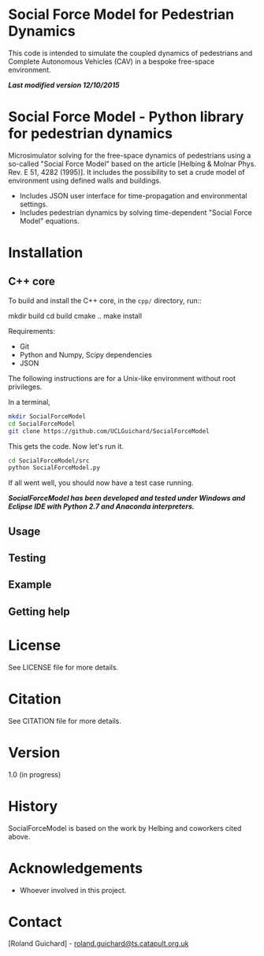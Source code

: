 Social Force Model for Pedestrian Dynamics 
==========================================

This code is intended to simulate the coupled dynamics of pedestrians and Complete Autonomous Vehicles (CAV) in a bespoke free-space environment. 

***Last modified version 12/10/2015***

Social Force Model - Python library for pedestrian dynamics
===========================================================

Microsimulator solving for the free-space dynamics of pedestrians using a so-called "Social Force
Model" based on the article [Helbing & Molnar Phys. Rev. E 51, 4282 (1995)]. It includes the possibility 
to set a crude model of environment using defined walls and buildings.

- Includes JSON user interface for time-propagation and environmental settings.
- Includes pedestrian dynamics by solving time-dependent "Social Force Model" equations.

Installation
============

C++ core
--------

To build and install the C++ core, in the ``cpp/`` directory, run::

  mkdir build
  cd build
  cmake ..
  make install

Requirements:

- Git
- Python and Numpy, Scipy dependencies
- JSON

The following instructions are for a Unix-like environment without 
root privileges.

In a terminal,

```sh
mkdir SocialForceModel
cd SocialForceModel
git clone https://github.com/UCLGuichard/SocialForceModel
```

This gets the code. Now let's run it.

```sh
cd SocialForceModel/src
python SocialForceModel.py
```

If all went well, you should now have a test case running.

***SocialForceModel has been developed and tested under Windows and Eclipse IDE with Python 2.7 and Anaconda interpreters.***

Usage
-----

Testing
-------

Example
-------

Getting help
------------

License
=======

See LICENSE file for more details.

Citation
========

See CITATION file for more details.

Version
=======

1.0 (in progress)

History
=======

SocialForceModel is based on the work by Helbing and coworkers cited above.

Acknowledgements
================

- Whoever involved in this project.

Contact
=======

[Roland Guichard] - <roland.guichard@ts.catapult.org.uk>


